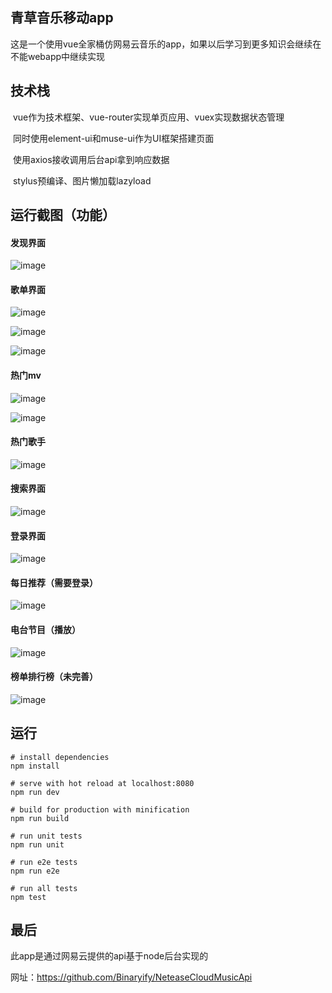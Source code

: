 ## 青草音乐移动app

这是一个使用vue全家桶仿网易云音乐的app，如果以后学习到更多知识会继续在不能webapp中继续实现

## 技术栈

​	vue作为技术框架、vue-router实现单页应用、vuex实现数据状态管理

​	同时使用element-ui和muse-ui作为UI框架搭建页面

​	使用axios接收调用后台api拿到响应数据

​	stylus预编译、图片懒加载lazyload



## 运行截图（功能）



#### 发现界面

![image](https://github.com/ZzOoz/QCmusicApp/raw/master/image-folder/1.PNG)
#### 

#### 

#### 	歌单界面

![image](https://github.com/ZzOoz/QCmusicApp/blob/master/image-folder/2.PNG)

![image](https://github.com/ZzOoz/QCmusicApp/blob/master/image-folder/3.PNG)

![image](https://github.com/ZzOoz/QCmusicApp/blob/master/image-folder/music5.gif)


#### 热门mv


![image](https://github.com/ZzOoz/QCmusicApp/blob/master/image-folder/4.PNG)

![image](https://github.com/ZzOoz/QCmusicApp/blob/master/image-folder/1.gif)

#### 热门歌手

![image](https://github.com/ZzOoz/QCmusicApp/blob/master/image-folder/music2.gif)
#### 搜索界面

![image](https://github.com/ZzOoz/QCmusicApp/blob/master/image-folder/music3.gif)
#### 登录界面

![image](https://github.com/ZzOoz/QCmusicApp/blob/master/image-folder/5.PNG)
#### 每日推荐（需要登录）

![image](https://github.com/ZzOoz/QCmusicApp/blob/master/image-folder/6.PNG)
#### 电台节目（播放）

![image](https://github.com/ZzOoz/QCmusicApp/blob/master/image-folder/music4.gif)
#### 榜单排行榜（未完善）

![image](https://github.com/ZzOoz/QCmusicApp/blob/master/image-folder/7.PNG)
## 运行

```
# install dependencies
npm install

# serve with hot reload at localhost:8080
npm run dev

# build for production with minification
npm run build

# run unit tests
npm run unit

# run e2e tests
npm run e2e

# run all tests
npm test
```



## 最后

此app是通过网易云提供的api基于node后台实现的

网址：https://github.com/Binaryify/NeteaseCloudMusicApi
